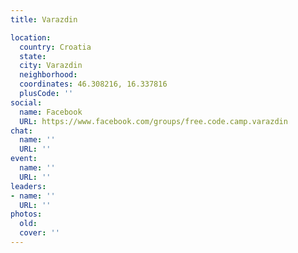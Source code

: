 ```yaml
---
title: Varazdin

location:
  country: Croatia
  state: 
  city: Varazdin
  neighborhood: 
  coordinates: 46.308216, 16.337816
  plusCode: ''
social:
  name: Facebook
  URL: https://www.facebook.com/groups/free.code.camp.varazdin
chat:
  name: ''
  URL: ''
event:
  name: ''
  URL: ''
leaders:
- name: ''
  URL: ''
photos:
  old: 
  cover: ''
---
```

